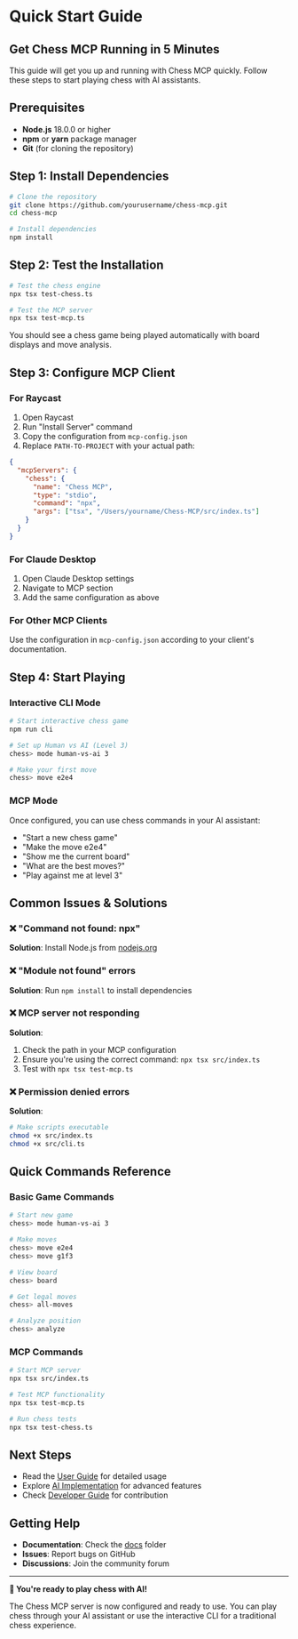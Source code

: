# Quick Start Guide

## Get Chess MCP Running in 5 Minutes

This guide will get you up and running with Chess MCP quickly. Follow these steps to start playing chess with AI assistants.

## Prerequisites

- **Node.js** 18.0.0 or higher
- **npm** or **yarn** package manager
- **Git** (for cloning the repository)

## Step 1: Install Dependencies

```bash
# Clone the repository
git clone https://github.com/yourusername/chess-mcp.git
cd chess-mcp

# Install dependencies
npm install
```

## Step 2: Test the Installation

```bash
# Test the chess engine
npx tsx test-chess.ts

# Test the MCP server
npx tsx test-mcp.ts
```

You should see a chess game being played automatically with board displays and move analysis.

## Step 3: Configure MCP Client

### For Raycast

1. Open Raycast
2. Run "Install Server" command
3. Copy the configuration from `mcp-config.json`
4. Replace `PATH-TO-PROJECT` with your actual path:

```json
{
  "mcpServers": {
    "chess": {
      "name": "Chess MCP",
      "type": "stdio",
      "command": "npx",
      "args": ["tsx", "/Users/yourname/Chess-MCP/src/index.ts"]
    }
  }
}
```

### For Claude Desktop

1. Open Claude Desktop settings
2. Navigate to MCP section
3. Add the same configuration as above

### For Other MCP Clients

Use the configuration in `mcp-config.json` according to your client's documentation.

## Step 4: Start Playing

### Interactive CLI Mode

```bash
# Start interactive chess game
npm run cli

# Set up Human vs AI (Level 3)
chess> mode human-vs-ai 3

# Make your first move
chess> move e2e4
```

### MCP Mode

Once configured, you can use chess commands in your AI assistant:

- "Start a new chess game"
- "Make the move e2e4"
- "Show me the current board"
- "What are the best moves?"
- "Play against me at level 3"

## Common Issues & Solutions

### ❌ "Command not found: npx"

**Solution**: Install Node.js from [nodejs.org](https://nodejs.org/)

### ❌ "Module not found" errors

**Solution**: Run `npm install` to install dependencies

### ❌ MCP server not responding

**Solution**:

1. Check the path in your MCP configuration
2. Ensure you're using the correct command: `npx tsx src/index.ts`
3. Test with `npx tsx test-mcp.ts`

### ❌ Permission denied errors

**Solution**:

```bash
# Make scripts executable
chmod +x src/index.ts
chmod +x src/cli.ts
```

## Quick Commands Reference

### Basic Game Commands

```bash
# Start new game
chess> mode human-vs-ai 3

# Make moves
chess> move e2e4
chess> move g1f3

# View board
chess> board

# Get legal moves
chess> all-moves

# Analyze position
chess> analyze
```

### MCP Commands

```bash
# Start MCP server
npx tsx src/index.ts

# Test MCP functionality
npx tsx test-mcp.ts

# Run chess tests
npx tsx test-chess.ts
```

## Next Steps

- Read the [User Guide](./user-guide.md) for detailed usage
- Explore [AI Implementation](./ai-implementation.md) for advanced features
- Check [Developer Guide](./developer-guide.md) for contribution

## Getting Help

- **Documentation**: Check the [docs](./) folder
- **Issues**: Report bugs on GitHub
- **Discussions**: Join the community forum

---

**🎉 You're ready to play chess with AI!**

The Chess MCP server is now configured and ready to use. You can play chess through your AI assistant or use the interactive CLI for a traditional chess experience.
